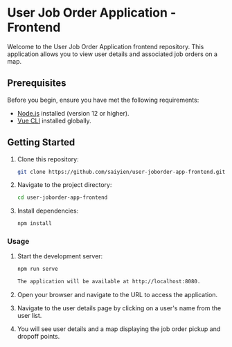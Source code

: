 # User Job Order Application - Frontend

Welcome to the User Job Order Application frontend repository. This application allows you to view user details and associated job orders on a map.

## Prerequisites

Before you begin, ensure you have met the following requirements:

- [Node.js](https://nodejs.org/) installed (version 12 or higher).
- [Vue CLI](https://cli.vuejs.org/) installed globally.

## Getting Started

1.  Clone this repository:

    ```bash
    git clone https://github.com/saiyien/user-joborder-app-frontend.git

2.  Navigate to the project directory:

    ```bash
    cd user-joborder-app-frontend

3.  Install dependencies:

    ```bash
    npm install

### Usage

1.  Start the development server:

    ```bash
    npm run serve

    The application will be available at http://localhost:8080.

2.  Open your browser and navigate to the URL to access the application.

3.  Navigate to the user details page by clicking on a user's name from the user list.

4.  You will see user details and a map displaying the job order pickup and dropoff points.